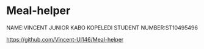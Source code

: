 # Meal-helper

NAME:VINCENT JUNIOR KABO KOPELEDI
STUDENT NUMBER:ST10495496

https://github.com/Vincent-UI146/Meal-helper

